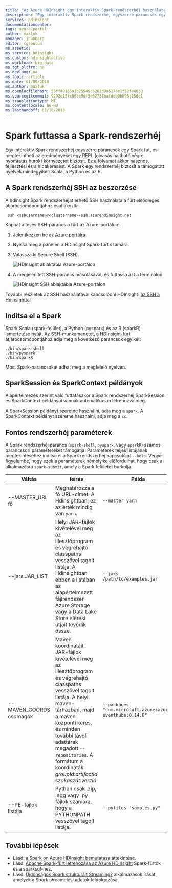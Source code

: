 ```yaml
---
title: "Az Azure HDInsight egy interaktív Spark-rendszerhéj használata |} Microsoft Docs"
description: "Egy interaktív Spark rendszerhéj egyszerre parancsok egy Spark fut, és az eredmények megtekintése olvasási hajtható végre nyomtatási folyamat nyújt."
services: hdinsight
documentationcenter: 
tags: azure-portal
author: maxluk
manager: jhubbard
editor: cgronlun
ms.assetid: 
ms.service: hdinsight
ms.custom: hdinsightactive
ms.workload: big-data
ms.tgt_pltfrm: na
ms.devlang: na
ms.topic: article
ms.date: 01/09/2018
ms.author: maxluk
ms.openlocfilehash: 55ff40165a1b25949cb202d9a5174e1f52fe4630
ms.sourcegitcommit: 9292e15fc80cc9df3e62731bafdcb0bb98c256e1
ms.translationtype: MT
ms.contentlocale: hu-HU
ms.lasthandoff: 01/10/2018
---
```

# <a name="run-spark-from-the-spark-shell"></a>Spark futtassa a Spark-rendszerhéj

Egy interaktív Spark rendszerhéj egyszerre parancsok egy Spark fut, és megtekintheti az eredményeket egy REPL (olvasás hajtható végre nyomtatás hurok) környezetet biztosít. Ez a folyamat akkor hasznos, fejlesztési és a hibakeresést. A Spark egy rendszerhéj biztosít a támogatott nyelvek mindegyikét: Scala, a Python és az R.

## <a name="get-to-a-spark-shell-with-ssh"></a>A Spark rendszerhéj SSH az beszerzése

A hdinsight Spark rendszerhéjat érhető SSH használata a fürt elsődleges átjárócsomópontjához csatlakozik:

     ssh <sshusername>@<clustername>-ssh.azurehdinsight.net

Kaphat a teljes SSH-parancs a fürt az Azure-portálon:

1. Jelentkezzen be az [Azure portálra](https://portal.azure.com).
2. Nyissa meg a panelen a HDInsight Spark-fürt számára.
3. Válassza ki Secure Shell (SSH).

    ![HDInsight ablaktábla Azure-portálon](./media/apache-spark-shell/hdinsight-spark-blade.png)

4. A megjelenített SSH-parancs másolásával, és futtassa azt a terminálon.

    ![HDInsight SSH ablaktábla Azure-portálon](./media/apache-spark-shell/hdinsight-spark-ssh-blade.png)

További részletek az SSH használatával kapcsolódni HDInsight: [az SSH a Hdinsighttal](../hdinsight-hadoop-linux-use-ssh-unix.md).

## <a name="run-a-spark-shell"></a>Indítsa el a Spark

Spark Scala (spark-felület), a Python (pyspark) és az R (sparkR) ismertetése nyújt. Az SSH-munkamenetet, a HDInsight-fürt átjárócsomópontjához adja meg a következő parancsok egyikét:

    ./bin/spark-shell
    ./bin/pyspark
    ./bin/sparkR

Most Spark-parancsokat adhat meg a megfelelő nyelven.

## <a name="sparksession-and-sparkcontext-instances"></a>SparkSession és SparkContext példányok

Alapértelmezés szerint való futtatásakor a Spark rendszerhéj SparkSession és SparkContext példányai vannak automatikusan létrehozva meg.

A SparkSession példányt szeretne használni, adja meg a `spark`. A SparkContext példányt szeretne használni, adja meg a `sc`.

## <a name="important-shell-parameters"></a>Fontos rendszerhéj paraméterek

A Spark rendszerhéj parancs (`spark-shell`, `pyspark`, vagy `sparkR`) számos parancssori paramétereket támogatja. Paraméterek teljes listájának megtekintéséhez indítsa el a Spark rendszerhéj kapcsolóját `--help`. Vegye figyelembe, hogy ezek a paraméterek némelyike előfordulhat, hogy csak a alkalmazásra `spark-submit`, amely a Spark felületet burkolja.

| Váltás | leírás | Példa |
| --- | --- | --- |
| --MASTER_URL fő | Meghatározza a fő URL-címet. A Hdinsightban, ez az érték mindig van `yarn`. | `--master yarn`|
| --jars JAR_LIST | Helyi JAR-fájlok kivételével meg az illesztőprogram és végrehajtó classpaths vesszővel tagolt listája. A Hdinsightban ebben a listában az alapértelmezett fájlrendszer Azure Storage vagy a Data Lake Store elérési útjait tevődik össze. | `--jars /path/to/examples.jar` |
| --MAVEN_COORDS csomagok | Maven koordinátáit JAR-fájlok kivételével meg az illesztőprogram és végrehajtó classpaths vesszővel tagolt listája. A helyi maven-tárházban, majd a maven központi keres, és minden további távoli adattárak megadott `--repositories`. A formátum a koordináták *groupId*:*artifactid szakaszát*:*verzió*. | `--packages "com.microsoft.azure:azure-eventhubs:0.14.0"`|
| --PE-fájlok listája | Python csak .zip, .egg vagy .py fájlok számára, hogy a PYTHONPATH vesszővel tagolt listája. | `--pyfiles "samples.py"` |

## <a name="next-steps"></a>További lépések

- Lásd: [a Spark on Azure HDInsight bemutatása](apache-spark-overview.md) áttekintése.
- Lásd: [Apache Spark-fürt létrehozása az Azure HDInsight](apache-spark-jupyter-spark-sql.md) Spark-fürtök és a sparksql-hez.
- Lásd: [Újdonságok Spark strukturált Streaming?](apache-spark-streaming-overview.md) alkalmazások írását, amelyek a Spark streamelési adatok feldolgozása.

